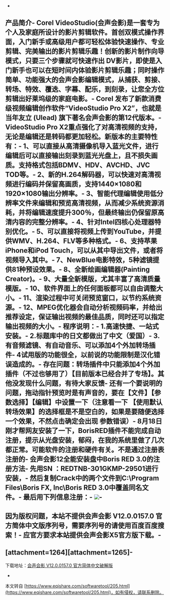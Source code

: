 -
**产品简介**-
Corel VideoStudio(会声会影)是一套专为个人及家庭所设计的影片剪辑软件。首创双模式操作界面，入门新手或高级用户都可轻松体验快速操作、专业剪辑、完美输出的影片剪辑乐趣！创新的影片制作向导模式，只要三个步骤就可快速作出 DV影片，即使是入门新手也可以在短时间内体验影片剪辑乐趣；同时操作简单、功能强大的会声会影编辑模式，从捕获、剪接、转场、特效、覆迭、字幕、配乐，到刻录，让您全方位剪辑出好莱坞级的家庭电影。-
Corel 发布了新款消费级视频编辑创作软件“VideoStudio Pro X2”，也就是当年友立 (Ulead) 旗下著名会声会影的第12代版本。-
VideoStudio Pro X2重点强化了对高清视频的支持，无论是编辑还是转码都更加轻松。新版本的主要特性有：-
1、可以直接从高清摄像机导入蓝光文件，进行编辑后可以直接输出刻录到蓝光光盘上，且不损失画质。支持格式包括BDMV、HDV、AVCHD、JVC TOD等。-
2、新的H.264解码器，可以快速对高清视频进行编码并保留高画质，支持1440×1080和1920×1080输出分辨率。-
3、智能代理编辑使用低分辨率文件来编辑和预览高清视频，从而减少系统资源消耗，并将编辑速度提升300％，但最终输出仍保留原高清内容的完整分辨率。-
4、针对Intel四核心处理器特别优化。-
5、可以直接将视频上传到YouTube，并提供WMV、H.264、FLV等多种格式。-
6、支持苹果iPhone和iPod Touch，可以从其中导出文件，或者将视频导入其中。-
7、NewBlue电影特效，5种滤镜提供81种预设效果。-
8、全新绘画编辑器(Painting Creator)。-
9、大量全新模版，尤其丰富了高清质量模版。-
10、软件界面上的任何面板都可以自由调整大小。-
11、渲染过程中可关闭预览窗口，以节约系统资源。-
12、MPEG优化器会自动分析视频码率，并给出推荐设定，保证输出视频的最佳品质，同时还可以指定输出视频的大小。-
**程序说明**：-
1.高速快捷、一站式安装。-
2.标题库中的日文都做出了中文（爱国）-
3.有音频滤镜、有自动音乐、可以添加4个外加转场插件-
4试用版的功能很全，以前说的功能限制是汉化错误造成的。-
存在问题：转场插件中只能添加4个外加插件（不过也够用了）【目前版本已经合并了专场】。其他没发现什么问题，有待大家反馈-
还有一个要说明的问题，拖动指针预览时是有声音的，要在【文件】【参数选择】【编辑】中设置一下（注意看一下 【使用默认转场效果】的选择框是不是空白的，如果是要随便选择一个效果，不然点击确定会出现 参数错误）-
8月18日刚才帮网友安装了一下，BorisRED插件不能完成自动注册，提示从光盘安装，郁闷，在我的系统里做了几次都正常。可能软件的注册和硬件有关。不是通过注册表注册的-
会声会影12全能安装盘中Boris RED 3.0的注册方法-
先用SN ：REDTNB-301GKMP-29501进行安装，-
然后复制Crack中的两个文件到C:\\Program Files\\Boris FX, Inc\\Boris RED 3.0中覆盖同名文件。-
最后用下列信息注册：-
![](http://www.05sun.com/2009/notice.png)-
-
因为版权问题，本站不提供会声会影 V12.0.0157.0 官方简体中文版序列号，需要序列号的请使用百度百度搜索！-
应官方要求本站提供会声会影X5官方版下载。-
-
\[attachment=1264\]\[attachment=1265\]-
-
下载地址：[会声会影 V12.0.0157.0 官方简体中文破解版](http://xiazai.huishenghuiying.com.cn/trails/huishenghuiyingx5-trial.exe,1)

-

本文转自 [https://www.eqishare.com/softwaretool/205.html](https://www.eqishare.com/softwaretool/205.html)，如有侵权，请联系删除。